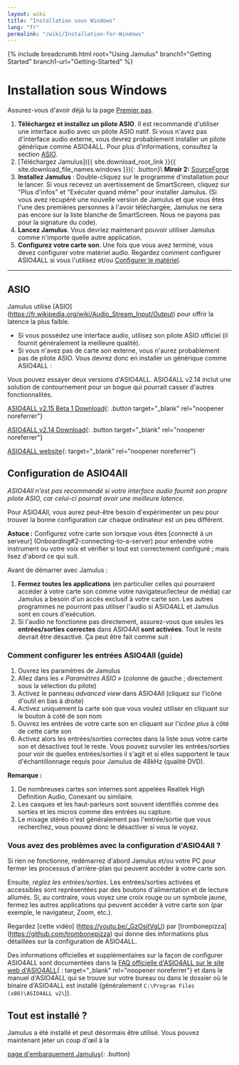 ```yaml
---
layout: wiki
title: "Installation sous Windows"
lang: "fr"
permalink: "/wiki/Installation-for-Windows"
---
```


{% include breadcrumb.html root="Using Jamulus" branch1="Getting Started" branch1-url="Getting-Started" %}

# Installation sous Windows
Assurez-vous d'avoir déjà lu la page [Premier pas](Getting-Started).
1. **Téléchargez et installez un pilote ASIO**. Il est recommandé d'utiliser une interface audio avec un pilote ASIO natif. Si vous n'avez pas d'interface audio externe, vous devrez probablement installer un pilote générique comme ASIO4ALL. Pour plus d'informations, consultez la section [ASIO](#asio).
1. [Téléchargez Jamulus]({{ site.download_root_link }}{{ site.download_file_names.windows }}){: .button}\\
**Miroir 2:** [SourceForge](https://sourceforge.net/projects/llcon/files/latest/download)
1. **Installez Jamulus** : Double-cliquez sur le programme d'installation pour le lancer. Si vous recevez un avertissement de SmartScreen, cliquez sur "Plus d'infos" et "Exécuter quand même" pour installer Jamulus. (Si vous avez récupéré une nouvelle version de Jamulus et que vous êtes l'une des premières personnes à l'avoir téléchargée, Jamulus ne sera pas encore sur la liste blanche de SmartScreen. Nous ne payons pas pour la signature du code).
1. **Lancez Jamulus**. Vous devriez maintenant pouvoir utiliser Jamulus comme n'importe quelle autre application.
1. **Configurez votre carte son**. Une fois que vous avez terminé, vous devez configurer votre matériel audio. Regardez comment configurer ASIO4ALL si vous l'utilisez et/ou [Configurer le matériel](Hardware-Setup).

***

## ASIO

Jamulus utilise [ASIO] (https://fr.wikipedia.org/wiki/Audio_Stream_Input/Output) pour offrir la latence la plus faible.
* Si vous possédez une interface audio, utilisez son pilote ASIO officiel (il fournit généralement la meilleure qualité).
* Si vous n'avez pas de carte son externe, vous n'aurez probablement pas de pilote ASIO. Vous devrez donc en installer un générique comme ASIO4ALL :

Vous pouvez essayer deux versions d'ASIO4ALL. ASIO4ALL v2.14 inclut une solution de contournement pour un bogue qui pourrait casser d'autres fonctionnalités.

[ASIO4ALL v2.15 Beta 1 Download](https://github.com/jamulussoftware/assets/raw/main/ASIO4ALL/v2.15/ASIO4ALL_2_15_Beta1_English.exe){: .button target="_blank" rel="noopener noreferrer"}

[ASIO4ALL v2.14 Download](https://github.com/jamulussoftware/assets/raw/main/ASIO4ALL/v2.14/ASIO4ALL_2_14_English.exe){: .button target="_blank" rel="noopener noreferrer"}

[ASIO4ALL website](https://www.asio4all.org/){: target="_blank" rel="noopener noreferrer"}

## Configuration de ASIO4All

*ASIO4All n'est pas recommandé si votre interface audio fournit son propre pilote ASIO, car celui-ci pourrait avoir une meilleure latence.*

Pour ASIO4All, vous aurez peut-être besoin d'expérimenter un peu pour trouver la bonne configuration car chaque ordinateur est un peu différent.

**Astuce :** Configurez votre carte son lorsque vous êtes [connecté à un serveur] (Onboarding#2-connecting-to-a-server) pour entendre votre instrument ou votre voix et vérifier si tout est correctement configuré ; mais lisez d'abord ce qui suit.

Avant de démarrer avec Jamulus :
1. **Fermez toutes les applications** (en particulier celles qui pourraient accéder à votre carte son comme votre navigateur/lecteur de média) car Jamulus a besoin d'un accès exclusif à votre carte son. Les autres programmes ne pourront pas utiliser l'audio si ASIO4ALL et Jamulus sont en cours d'exécution.
1. Si l'audio ne fonctionne pas directement, assurez-vous que seules les **entrées/sorties correctes** dans ASIO4All **sont activées**. Tout le reste devrait être désactivé. Ça peut être fait comme suit :

### Comment configurer les entrées ASIO4All (guide)

1. Ouvrez les paramètres de Jamulus
1. Allez dans les _« Paramètres ASIO »_ (colonne de gauche ; directement sous la sélection du pilote)
1. Activez le panneau _advanced view_ dans ASIO4All (cliquez sur l'icône d'outil en bas à droite)
1. Activez uniquement la carte son que vous voulez utiliser en cliquant sur le bouton à coté de son nom
1. Ouvrez les entrées de votre carte son en cliquant sur l'_icône plus_ à côté de cette carte son
1. Activez alors les entrées/sorties correctes dans la liste sous votre carte son et désactivez tout le reste. Vous pouvez survoler les entrées/sorties pour voir de quelles entrées/sorties il s'agit et si elles supportent le taux d'échantillonnage requis pour Jamulus de 48kHz (qualité DVD).

**Remarque :**
1. De nombreuses cartes son internes sont appelées Realtek High Definition Audio, Conexant ou similaire.
1. Les casques et les haut-parleurs sont souvent identifiés comme des sorties et les micros comme des entrées ou capture.
1. Le mixage stéréo n'est généralement pas l'entrée/sortie que vous recherchez, vous pouvez donc le désactiver si vous le voyez.

### Vous avez des problèmes avec la configuration d'ASIO4All ?

Si rien ne fonctionne, redémarrez d'abord Jamulus et/ou votre PC pour fermer les processus d'arrière-plan qui peuvent accéder à votre carte son.

Ensuite, *réglez les entrées/sorties*. Les entrées/sorties activées et accessibles sont représentées par des boutons d'alimentation et de lecture allumés. Si, au contraire, vous voyez une croix rouge ou un symbole jaune, fermez les autres applications qui peuvent accéder à votre carte son (par exemple, le navigateur, Zoom, etc.).

Regardez [cette vidéo] (https://youtu.be/_GzOsitVgLI) par [trombonepizza] (https://github.com/trombonepizza) qui donne des informations plus détaillées sur la configuration de ASIO4ALL.

Des informations officielles et supplémentaires sur la façon de configurer ASIO4ALL sont documentées dans la [FAQ officielle d'ASIO4ALL sur le site web d'ASIO4ALL](https://www.asio4all.org/index.php/help/faq/){ : target="_blank" rel="noopener noreferrer"} et dans le manuel d'ASIO4ALL qui se trouve sur votre bureau ou dans le dossier où le binaire d'ASIO4ALL est installé (généralement `C:\Program Files (x86)\ASIO4ALL v2\`)).

## Tout est installé ?

Jamulus a été installé et peut désormais être utilisé. Vous pouvez maintenant jeter un coup d'œil à la 

[page d'embarquement Jamulus](Onboarding){: .button}
